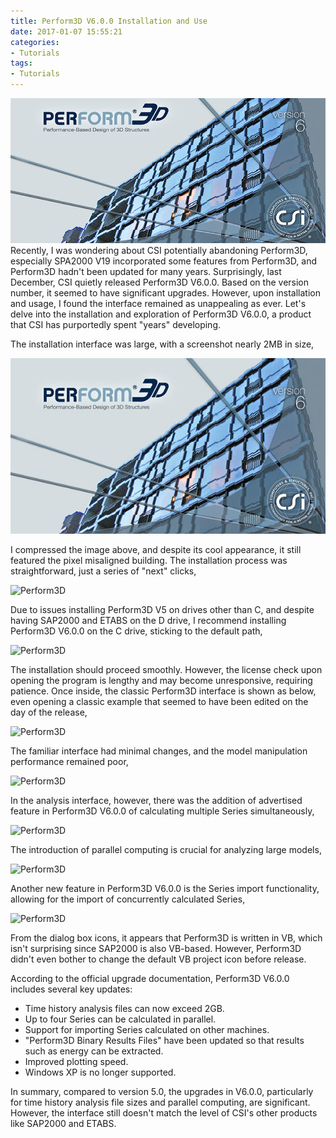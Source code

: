 ```yaml
---
title: Perform3D V6.0.0 Installation and Use
date: 2017-01-07 15:55:21
categories:
- Tutorials
tags:
- Tutorials
---
```


![Perform3D](/uploads/images/0000/Perform3DV6.jpg)
Recently, I was wondering about CSI potentially abandoning Perform3D, especially SPA2000 V19 incorporated some features from Perform3D, and Perform3D hadn't been updated for many years. Surprisingly, last December, CSI quietly released Perform3D V6.0.0. Based on the version number, it seemed to have significant upgrades. However, upon installation and usage, I found the interface remained as unappealing as ever. Let's delve into the installation and exploration of Perform3D V6.0.0, a product that CSI has purportedly spent "years" developing.

<!-- more -->

The installation interface was large, with a screenshot nearly 2MB in size,

![Perform3D](/uploads/images/2017/Perform3DInstallAndUse1.jpg)

I compressed the image above, and despite its cool appearance, it still featured the pixel misaligned building. The installation process was straightforward, just a series of "next" clicks,

![Perform3D](/uploads/images/2017/Perform3DInstallAndUse2.jpg)

Due to issues installing Perform3D V5 on drives other than C, and despite having SAP2000 and ETABS on the D drive, I recommend installing Perform3D V6.0.0 on the C drive, sticking to the default path,

![Perform3D](/uploads/images/2017/Perform3DInstallAndUse3.jpg)

The installation should proceed smoothly. However, the license check upon opening the program is lengthy and may become unresponsive, requiring patience. Once inside, the classic Perform3D interface is shown as below, even opening a classic example that seemed to have been edited on the day of the release,

![Perform3D](/uploads/images/2017/Perform3DInstallAndUse4.jpg)

The familiar interface had minimal changes, and the model manipulation performance remained poor,

![Perform3D](/uploads/images/2017/Perform3DInstallAndUse5.jpg)

In the analysis interface, however, there was the addition of advertised feature in Perform3D V6.0.0 of calculating multiple Series simultaneously,

![Perform3D](/uploads/images/2017/Perform3DInstallAndUse6.jpg)

The introduction of parallel computing is crucial for analyzing large models,

![Perform3D](/uploads/images/2017/Perform3DInstallAndUse7.jpg)

Another new feature in Perform3D V6.0.0 is the Series import functionality, allowing for the import of concurrently calculated Series,

![Perform3D](/uploads/images/2017/Perform3DInstallAndUse8.jpg)

From the dialog box icons, it appears that Perform3D is written in VB, which isn't surprising since SAP2000 is also VB-based. However, Perform3D didn't even bother to change the default VB project icon before release.

According to the official upgrade documentation, Perform3D V6.0.0 includes several key updates:

- Time history analysis files can now exceed 2GB.
- Up to four Series can be calculated in parallel.
- Support for importing Series calculated on other machines.
- "Perform3D Binary Results Files" have been updated so that results such as energy can be extracted.
- Improved plotting speed.
- Windows XP is no longer supported.

In summary, compared to version 5.0, the upgrades in V6.0.0, particularly for time history analysis file sizes and parallel computing, are significant. However, the interface still doesn't match the level of CSI's other products like SAP2000 and ETABS.
